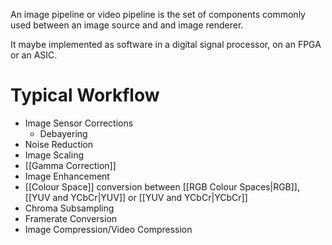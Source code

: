 An image pipeline or video pipeline is the set of components commonly used between an image source and and image renderer.

It maybe implemented as software in a digital signal processor, on an FPGA or an ASIC.

# Typical Workflow
- Image Sensor Corrections
	- Debayering
- Noise Reduction
- Image Scaling
- [[Gamma Correction]]
- Image Enhancement
- [[Colour Space]] conversion between [[RGB Colour Spaces|RGB]], [[YUV and YCbCr|YUV]] or [[YUV and YCbCr|YCbCr]]
- Chroma Subsampling
- Framerate Conversion
- Image Compression/Video Compression